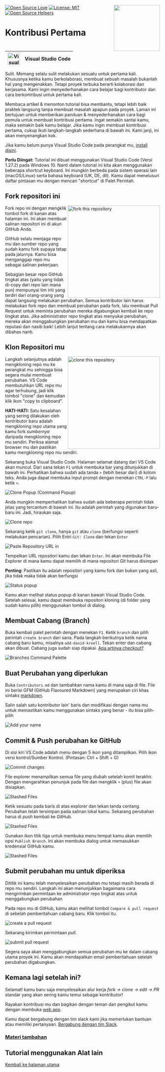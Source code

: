 [![Open Source Love](https://badges.frapsoft.com/os/v1/open-source.svg?v=103)](https://github.com/ellerbrock/open-source-badges/)
[<img align="right" width="150" src="https://firstcontributions.github.io/assets/Readme/join-slack-team.png">](https://join.slack.com/t/firstcontributors/shared_invite/enQtNjkxNzQwNzA2MTMwLTVhMWJjNjg2ODRlNWZhNjIzYjgwNDIyZWYwZjhjYTQ4OTBjMWM0MmFhZDUxNzBiYzczMGNiYzcxNjkzZDZlMDM)
[![License: MIT](https://img.shields.io/badge/License-MIT-green.svg)](https://opensource.org/licenses/MIT)
[![Open Source Helpers](https://www.codetriage.com/roshanjossey/first-contributions/badges/users.svg)](https://www.codetriage.com/roshanjossey/first-contributions)

# Kontribusi Pertama

| <img alt="Visual Studio Code" src="https://upload.wikimedia.org/wikipedia/commons/1/1c/Visual_Studio_Code_1.35_icon.png" width="40"> | Visual Studio Code |
| ------------------------------------------------------------------------------------------------------------------------------------ | ------------------ |

Sulit. Memang selalu sulit melakukan sesuatu untuk pertama kali. Khususnya ketika kamu berkolaborasi, membuat sebuah masalah bukanlah hal yang mengenakkan. Tetapi proyek terbuka
berarti kolaborasi dan kerjasama. Kami ingin menyederhanakan cara belajar bagi kontributor dan cara berkontribusi untuk pertama kali.

Membaca artikel & menonton tutorial bisa membantu, tetapi lebih baik praktek langsung tanpa membuat masalah apapun pada proyek. Laman ini bertujuan untuk memberikan panduan & menyederhanakan cara bagi pemula untuk membuat kontribusi pertama. Ingat semakin santai kamu, maka semakin baik kamu belajar. Jika kamu ingin membuat kontribusi pertama, cukup ikuti langkah-langkah sederhana di bawah ini. Kami janji, ini akan menyenangkan kok.

Jika kamu belum punya Visual Studio Code pada perangkat mu, [install disini](https://code.visualstudio.com/download).

**Perlu Diingat:** Tutorial ini dibuat menggunakan Visual Studio Code (Versi 1.27.2) pada Windows 10. Nanti dalam tutorial ini kita akan menggunakan beberapa shortcut keyboard. Ini mungkin berbeda pada sistem operasi lain (macOS/Linux) serta bahasa keyboard (UK, DE, dll). Kamu dapat menelusuri daftar pintasan mu dengan mencari "shortcut" di Palet Perintah.

## Fork repositori ini

<img align="right" width="300" src="https://firstcontributions.github.io/assets/Readme/fork.png" alt="fork this repository" />

Fork repo ini dengan mengklik tombol fork di kanan atas halaman ini. Ini akan membuat salinan repositori ini di akun GitHub Anda.

GitHub selalu menjaga repo mu dan sumber repo yang sudah kamu fork supaya tetap pada jalurnya. Kamu bisa menganggap repo mu sebagai salinan pekerjaan.

Sebagian besar repo GitHub tingkat atas (yaitu yang tidak di-copy dari repo lain mana pun) mempunyai tim inti yang terdiri dari orang-orang yang dapat langsung melakukan perubahan. Semua kontributor lain harus melakukan fork repo dan membuat perubahan pada fork, lalu membuat Pull Request untuk meminta perubahan mereka digabungkan kembali ke repo tingkat atas. Jika administrator repo tingkat atas menyukai perubahan, mereka akan menggabungkan perubahan mu dan kamu bisa mendapatkan reputasi dan nasib baik! Lebih lanjut tentang cara melakukannya akan dibahas nanti.

## Klon Repositori mu

<img align="right" width="300" src="https://firstcontributions.github.io/assets/Readme/clone.png" alt="clone this repository" />

Langkah selanjutnya adalah mengkloning repo mu ke perangkat mu sehingga bisa segera mulai membuat perubahan. VS Code membutuhkan URL repo mu agar terhubung, jadi klik tombol "clone" dan kemudian klik ikon "copy to clipboard".

**HATI-HATI:** Satu kesalahan yang sering dilakukan oleh kontributor baru adalah mengkloning repo utama yang kamu fork _sumbernya_ daripada mengkloning repo mu sendiri. Periksa alamat browser mu dan pastikan kamu mengkloning repo mu sendiri.

Sekarang buka Visual Studio Code. Halaman selamat datang dari VS Code akan muncul. Dari sana tekan `F1` untuk membuka bar yang ditunjukkan di bawah ini. Perhatikan bahwa sudah ada tanda `>` (lebih besar dari) di kolom teks. Anda juga dapat membuka input prompt dengan menekan `CTRL-P` lalu ketik `>`.

<img src="https://firstcontributions.github.io/assets/gui-tool-tutorials/github-windows-vs-code-tutorial/vscode-2018-08-clone.png" alt="Clone Popup (Command Popup)" />

Anda mungkin memperhatikan bahwa sudah ada beberapa perintah tidak jelas yang tercantum di bawah ini. Itu adalah perintah yang digunakan baru-baru ini. Jadi, hiraukan saja.

<img src="https://firstcontributions.github.io/assets/gui-tool-tutorials/github-windows-vs-code-tutorial/vscode-2018-08-clone1.png" alt="Clone repo" />

Sekarang ketik `git clone`, hanya `git` atau `clone` (berfungsi seperti melakukan pencarian).
Pilih Entri `Git: Clone` dan tekan `Enter`

<img src="https://firstcontributions.github.io/assets/gui-tool-tutorials/github-windows-vs-code-tutorial/vscode-2018-08-clone2.png" alt="Paste Repository URL in" />

Tempelkan URL repositori kamu dan tekan `Enter`. Ini akan membuka File Explorer di mana kamu dapat memilih di mana repositori Git harus disimpan

**Penting**: Pastikan itu adalah repositori yang kamu fork dan bukan yang asli, jika tidak maka tidak akan berfungsi

<img src="https://firstcontributions.github.io/assets/gui-tool-tutorials/github-windows-vs-code-tutorial/vscode-2018-08-clone3.png" alt="Status popup" />

Kamu akan melihat status popup di kanan bawah Visual Studio Code. Setelah selesai, kamu dapat membuka repositori kloning (di folder yang sudah kamu pilih) menggunakan tombol di dialog.

## Membuat Cabang (Branch)

Buka kembali palet perintah dengan menekan `F1`. Ketik `branch` dan pilih perintah `create branch` dari sana. Pada langkah berikutnya ketik nama cabang baru kamu, misalnya `add-david-kroell`. Tekan enter dan cabang akan dibuat. Cabang juga sudah siap dipakai. [Apa artinya checkout?](https://www.git-scm.com/docs/git-checkout)

<img src="https://firstcontributions.github.io/assets/gui-tool-tutorials/github-windows-vs-code-tutorial/vscode-2018-08-branch.png" alt="Branches Command Palette" />

## Buat Perubahan yang diperlukan

Buka `Contributors.md` dan tambahkan nama kamu di mana saja di file. File ini berisi GFM (GitHub Flavoured Markdown) yang merupakan ciri khas sintaks <a href="https://en.wikipedia.org/wiki/Markdown">markdown</a>.

Salin salah satu kontributor lain&apos; baris dan modifikasi dengan nama mu untuk memastikan kamu menggunakan sintaks yang benar - itu bisa pilih-pilih

<img src="https://firstcontributions.github.io/assets/gui-tool-tutorials/github-windows-vs-code-tutorial/vscode-2018-08-changes.png" alt="Add your name" />

## Commit & Push perubahan ke GitHub

Di sisi kiri VS Code adalah menu dengan 5 ikon yang ditampilkan. Pilih ikon versi kontrol/Sumber Kontrol.
(Pintasan: Ctrl + Shift + G)

<img src="https://firstcontributions.github.io/assets/gui-tool-tutorials/github-windows-vs-code-tutorial/vscode-2018-08-commit.png" alt="Commit changes" />

File explorer menampilkan semua file yang diubah setelah komit terakhir. Dengan mengarahkan penunjuk pada file dan mengklik `+` (plus) file akan disiapkan.

<img src="https://firstcontributions.github.io/assets/gui-tool-tutorials/github-windows-vs-code-tutorial/vscode-2018-08-commit1.png" alt="Stashed Files">

Ketik sesuatu pada baris di atas explorer dan tekan tanda centang. Perubahan telah tersimpan pada salinan lokal kamu. Sekarang perubahan harus di _push_ kembali ke GitHub.

<img src="https://firstcontributions.github.io/assets/gui-tool-tutorials/github-windows-vs-code-tutorial/vscode-2018-08-push.png" alt="Stashed Files">

Gunakan ikon titik tiga untuk membuka menu tempat kamu akan memilih opsi `Publish Branch`. Ini akan membuka dialog untuk memasukkan kredensial GitHub kamu.

<img src="https://firstcontributions.github.io/assets/gui-tool-tutorials/github-windows-vs-code-tutorial/vscode-2018-08-gh-auth.png" alt="Stashed Files">

## Submit perubahan mu untuk diperiksa

Dititik ini kamu telah menyelesaikan perubahan mu tetapi masih berada di repo mu sendiri. Langkah ini akan menunjukkan bagaimana cara mengirimkan permintaan ke administrator repo tingkat atas untuk menggabungkan perubahan

Pada repo mu di GitHub, kamu akan melihat tombol `Compare & pull request` di sebelah pemberitahuan cabang baru. Klik tombol itu.

<img src="https://firstcontributions.github.io/assets/Readme/compare-and-pull.png" alt="create a pull request" />

Sekarang kirimkan permintaan _pull_.

<img src="https://firstcontributions.github.io/assets/Readme/submit-pull-request.png" alt="submit pull request" />

Segera saya akan menggabungkan semua perubahan mu ke dalam cabang utama proyek ini. Kamu akan mendapatkan email pemberitahuan setelah perubahan digabungkan.

## Kemana lagi setelah ini?

Selamat! kamu baru saja menyelesaikan alur kerja _fork -> clone -> edit -> PR_ standar yang akan sering kamu temui sebagai kontributor!

Rayakan kontribusi mu dan bagikan dengan teman dan pengikut kamu dengan membuka [web app](https://firstcontributions.github.io#social-share).

Kamu dapat bergabung dengan tim slack kami jika memerlukan bantuan atau memiliki pertanyaan. [Bergabung dengan tim Slack](https://join.slack.com/t/firstcontributors/shared_invite/enQtMzE1MTYwNzI3ODQ0LTZiMDA2OGI2NTYyNjM1MTFiNTc4YTRhZTg4OWZjMzA0ZWZmY2UxYzVkMzI1ZmVmOWI4ODdkZWQwNTM2NDVmNjY).

### [ Materi tambahan ](../../additional-material/translations/additional-material.id.md)

## Tutorial menggunakan Alat lain

[Kembali ke halaman utama](https://github.com/firstcontributions/first-contributions#tutorials-using-other-tools)
